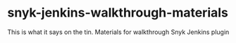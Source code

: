# snyk-jenkins-walkthrough-materials

This is what it says on the tin. 
Materials for walkthrough Snyk Jenkins plugin 
